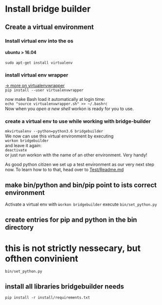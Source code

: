 # Install bridge builder

## Create a virtual environment
### Install virtual env into the os
#### ubuntu > 16.04
`sudo apt-get install virtualenv`

### install virtual env wrapper
[-> more on virtualenvwrapper](http://virtualenvwrapper.readthedocs.io/en/latest/install.html)  
`pip install --user virtualenvwrapper`

now make Bash load it automatically at login time:  
`echo "source virtualenvwrapper.sh" >> ~/.bashrc`  
Now when you *open a new shell* workon is ready for you to use.

### create a virtual env to use while working with bridge-builder
`mkvirtualenv --python=python3.6 bridgebuilder`  
We now can use this virtual environment by executing  
`workon bridgebuilder`  
and leave it again:  
`deactivate`  
or just run workon with the name of an other environment. Very handy!

As good python citizen we set up a test environment as our very next step now. To learn how to to that, head over to [Test/Readme.md](./tests/Readme.md)

## make bin/python and bin/pip point to ists correct environment
Activate a virtual env with `ẁorkon bridgebuilder`
execute `bin/set_python.py`

## create entries for pip and python in the bin directory
# this is not strictly nessecary, but ofthen convinient
`bin/set_python.py`

## install all libraries bridgebuilder needs
`pip install -r install/requirements.txt`


